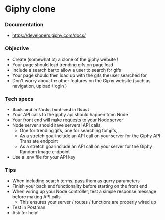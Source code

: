 # Giphy clone

### Documentation 
- https://developers.giphy.com/docs/

### Objective
- Create (somewhat of) a clone of the giphy website !
- Your page should load trending gifs on page load
- Include a search bar to allow a user to search for gifs
- Your page should then load up with the gifs the user searched for
- Don't worry about the other features on the Giphy website (such as navigation, upload / login )

### Tech specs
- Back-end in Node, front-end in React
- Your API calls to the giphy api should happen from Node
- Your front end will make requests to your Node server
- Node server should have serveral API calls,
    - One for trending gifs, one for searching for gifs,
    - As a stretch goal include an API call on your server for the Giphy API Translate endpoint
    - As a stretch goal include an API call on your server for the Giphy Random Image endpoint
- Use a .env file for your API key

### Tips
- When including search terms, pass them as query parameters
- Finish your back end functionality before starting on the front end
- When wiring up your Node controller, test a simple response message before making API calls
    - This ensures your server / routes / functions are properly wired up
- Test in Postman
- Ask for help!
